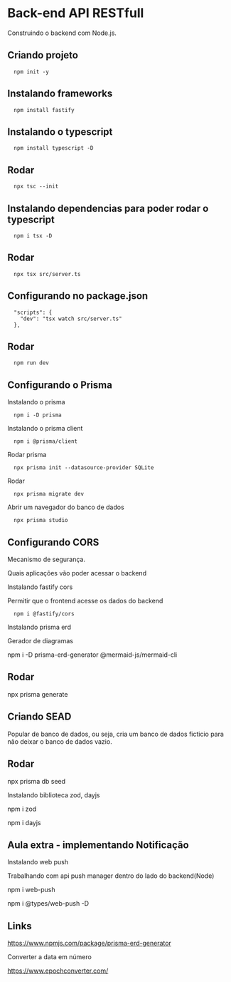 # Back-end API RESTfull
Construindo o backend com Node.js.

## Criando projeto
```
  npm init -y
``` 

## Instalando frameworks
```
  npm install fastify 
```

## Instalando o typescript
```
  npm install typescript -D
```

## Rodar
```
  npx tsc --init
```

## Instalando dependencias para poder rodar o typescript
```
  npm i tsx -D
```

## Rodar
```
  npx tsx src/server.ts
```

## Configurando no package.json
```
  "scripts": {
    "dev": "tsx watch src/server.ts"
  },
```

## Rodar 
```
  npm run dev
```

## Configurando o Prisma
Instalando o prisma
```
  npm i -D prisma
```

Instalando o prisma client
```
  npm i @prisma/client
```

Rodar prisma
```
  npx prisma init --datasource-provider SQLite
```

Rodar 
```
  npx prisma migrate dev
```

Abrir um navegador do banco de dados
```
  npx prisma studio
```

## Configurando CORS
Mecanismo de segurança.

Quais aplicações vão poder acessar o backend

Instalando fastify cors

Permitir que o frontend acesse os dados do backend
```
  npm i @fastify/cors
```

Instalando prisma erd

Gerador de diagramas

npm i -D prisma-erd-generator @mermaid-js/mermaid-cli

## Rodar
npx prisma generate

## Criando SEAD
Popular de banco de dados, ou seja, cria um banco de dados ficticio para não deixar o banco de dados vazio.

## Rodar
npx prisma db seed

Instalando biblioteca zod, dayjs

npm i zod

npm i dayjs

## Aula extra - implementando Notificação
Instalando web push

Trabalhando com api push manager dentro do lado do backend(Node)

npm i web-push

npm i @types/web-push -D

## Links
https://www.npmjs.com/package/prisma-erd-generator

Converter a data em número

https://www.epochconverter.com/

